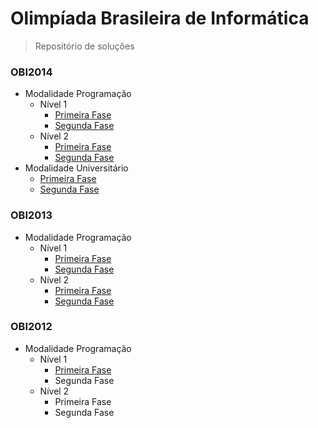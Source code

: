 # Olimpíada Brasileira de Informática
> Repositório de soluções

### OBI2014
- Modalidade Programação
  - Nível 1
    - [Primeira Fase](/obi2014/programacao-1/fase-1)
    - [Segunda Fase](/obi2014/programacao-1/fase-2)
  - Nível 2
    - [Primeira Fase](/obi2014/programacao-2/fase-1)
    - [Segunda Fase](/obi2014/programacao-2/fase-2)
- Modalidade Universitário
  - [Primeira Fase](/obi2014/universitario/fase-1/)
  - [Segunda Fase](/obi2014/universitario/fase-2/)

### OBI2013
- Modalidade Programação
  - Nível 1
    - [Primeira Fase](/obi2013/programacao-1/fase-1)
    - [Segunda Fase](/obi2013/programacao-1/fase-2)
  - Nível 2
    - [Primeira Fase](/obi2013/programacao-2/fase-1)
    - [Segunda Fase](/obi2013/programacao-2/fase-2)

### OBI2012
- Modalidade Programação
  - Nível 1
    - [Primeira Fase](/obi2012/programacao-1/fase-1)
    - Segunda Fase
  - Nível 2
    - Primeira Fase
    - Segunda Fase

